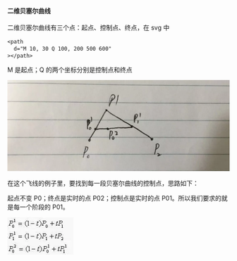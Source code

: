 #### 二维贝塞尔曲线

二维贝塞尔曲线有三个点：起点、控制点、终点，在 svg 中

```
<path
  d="M 10, 30 Q 100, 200 500 600"
></path>
```

M 是起点；Q 的两个坐标分别是控制点和终点

<img src="https://raw.githubusercontent.com/HanLess/animation/master/svg/img/640.webp" />

在这个飞线的例子里，要找到每一段贝塞尔曲线的控制点，思路如下：

起点不变 P0；终点是实时的点 P02；控制点是实时的点 P01。所以我们要求的就是每一个阶段的 P01。

<img src="https://raw.githubusercontent.com/HanLess/animation/master/svg/img/%E5%85%AC%E5%BC%8F.webp" />

